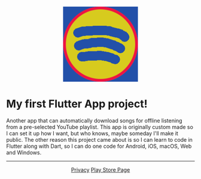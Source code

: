 <p align="center">
  <img src="https://github.com/HelloItsMeAdm/BetterMusic/blob/main/bettermusic/android/app/src/main/res/mipmap/ic_launcher.png" width="200" alt="Logo"/>
</p>

# My first Flutter App project!
Another app that can automatically download songs for offline listening from a pre-selected YouTube playlist. This app is originally custom made so I can set it up how I want, but who knows, maybe someday I'll make it public. The other reason this project came about is so I can learn to code in Flutter along with Dart, so I can do one code for Android, iOS, macOS, Web and Windows.

***

<div class='parent' align="center">
  <div class='child' style="display: inline-block">
    <a href="https://www.vojtech-adam.cz/privacy" target="_blank">Privacy</a>
  </div>
  <div class='child' style="display: inline-block">
    <a href="https://www.vojtech-adam.cz/playstore" target="_blank">Play Store Page</a>
  </div>
</div>
